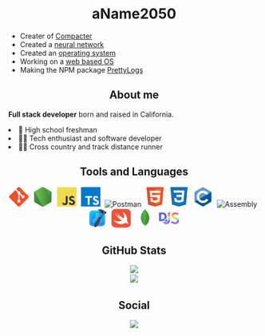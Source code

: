 <h1 align="center">aName2050</h1>
<ul>
  <li>Creater of <a href="https://github.com/aname2050/compacter">Compacter</a></li>
  <li>Created a <a href="https://github.com/aname2050/typescript-neural-network">neural network</a></li>
  <li>Created an <a href="https://github.com/aname2050/aos">operating system</a></li>
  <li>Working on a <a href="https://github.com/aname2050/aos-web">web based OS</a></li>
  <li>Making the NPM package <a href="https://github.com/aname2050/prettylogs">PrettyLogs</a></li>
</ul>
<h2 align="center">About me</h2>
<p>
  <strong>Full stack developer</strong> born and raised in California.
  <li>💪 High school freshman</li>
  <li>👨‍💻 Tech enthusiast and software developer</li>
  <li>🏃‍♂️ Cross country and track distance runner</li>
</p>
<h2 align="center">Tools and Languages</h2>
<p align="center">
  <img src="https://github.com/devicons/devicon/blob/master/icons/git/git-original.svg" title="Git" **alt="Git" width="40" height="40"/>&nbsp;
  <img src="https://github.com/devicons/devicon/blob/master/icons/nodejs/nodejs-original.svg" title="NodeJS" alt="NodeJS" width="40" height="40"/>&nbsp;
  <img src="https://github.com/devicons/devicon/blob/master/icons/javascript/javascript-original.svg" title="JavaScript" alt="JavaScript" width="40" height="40"/>&nbsp;
  <img src="https://github.com/devicons/devicon/blob/master/icons/typescript/typescript-original.svg" title="TypeScript" alt="TypeScript" width="40" height="40"/>&nbsp;
  <img src="https://www.vectorlogo.zone/logos/getpostman/getpostman-icon.svg" title="Postman"  alt="Postman" width="40" height="40"/>&nbsp;
  <img src="https://github.com/devicons/devicon/blob/master/icons/html5/html5-original.svg" title="HTML5" alt="HTML" width="40" height="40"/>&nbsp;
  <img src="https://github.com/devicons/devicon/blob/master/icons/css3/css3-plain.svg"  title="CSS3" alt="CSS" width="40" height="40"/>&nbsp;
  <img src="https://github.com/devicons/devicon/blob/master/icons/c/c-original.svg"  title="C" alt="C" width="40" height="40"/>&nbsp;
  <img src="https://static.thenounproject.com/png/762420-200.png"  title="Assembly" alt="Assembly" width="40" height="40"/>&nbsp;
  <img src="https://github.com/devicons/devicon/blob/master/icons/xcode/xcode-original.svg"  title="Xcode" alt="Xcode" width="40" height="40"/>&nbsp;
  <img src="https://github.com/devicons/devicon/blob/master/icons/swift/swift-original.svg"  title="Swift" alt="Swift" width="40" height="40"/>&nbsp;
  <img src="https://github.com/devicons/devicon/blob/master/icons/mongodb/mongodb-original.svg"  title="MongoDB" alt="MongoDB" width="40" height="40"/>&nbsp;
  <img src="https://github.com/devicons/devicon/blob/master/icons/discordjs/discordjs-original.svg"  title="discord.js" alt="discord.js" width="40" height="40"/>&nbsp;
</p>
<h2 align="center">GitHub Stats</h2>
<div align="center"><a href="https://github.com/aName2050"><img src="https://github-readme-stats.vercel.app/api?username=aName2050&show_icons=true&theme=dark&rank_icon=github" /></a></div>
<div align="center"><a href="https://github.com/aName2050"><img src="https://github-readme-stats.vercel.app/api/top-langs/?username=aName2050&theme=dark&layout=pie" /></a></div>
<h2 align="center">Social</h2>
<div align="center"><a href="https://discord.com/users/733422078501322887"><img src="https://lanyard-profile-readme.vercel.app/api/733422078501322887"/></a></div>


